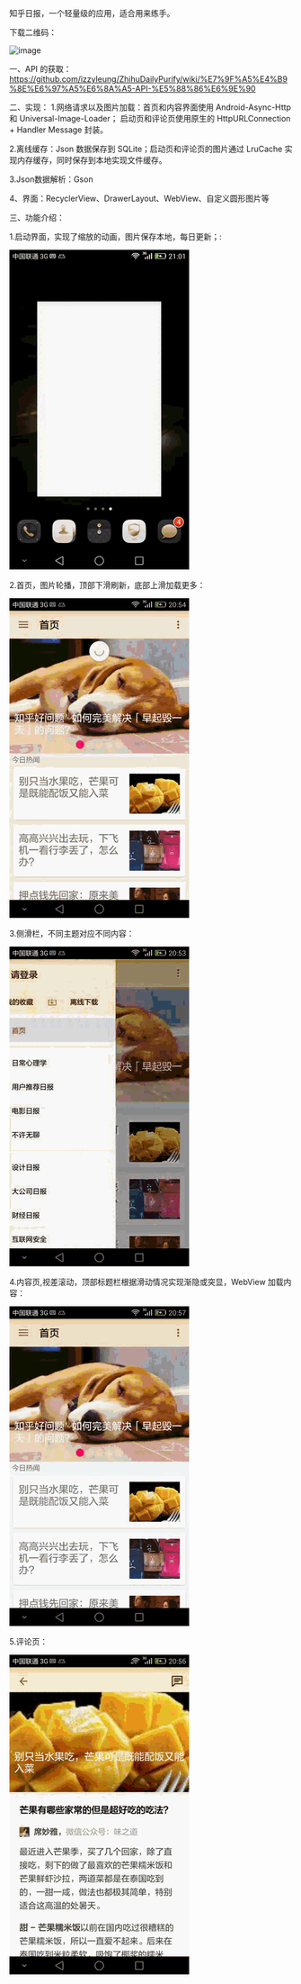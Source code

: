 知乎日报，一个轻量级的应用，适合用来练手。

下载二维码：

![image](http://pan.baidu.com/share/qrcode?w=148&h=148&url=http%3A%2F%2Fpan.baidu.com%2Fs%2F1dF7IVtR%26qrfrom%3D1%26qrtype%3Dapk)






一、API 的获取：
https://github.com/izzyleung/ZhihuDailyPurify/wiki/%E7%9F%A5%E4%B9%8E%E6%97%A5%E6%8A%A5-API-%E5%88%86%E6%9E%90


二、实现：
1.网络请求以及图片加载：首页和内容界面使用 Android-Async-Http 和 Universal-Image-Loader；
启动页和评论页使用原生的 HttpURLConnection + Handler Message 封装。

2.离线缓存：Json 数据保存到 SQLite；启动页和评论页的图片通过 LruCache 实现内存缓存，同时保存到本地实现文件缓存。

3.Json数据解析：Gson

4、界面：RecyclerView、DrawerLayout、WebView、自定义圆形图片等



三、功能介绍：


1.启动界面，实现了缩放的动画，图片保存本地，每日更新；:

![image](https://github.com/coffeehu/ZHD/blob/master/readmeImages/splash.gif?raw=true)



2.首页，图片轮播，顶部下滑刷新，底部上滑加载更多：

![image](https://github.com/coffeehu/ZHD/blob/master/readmeImages/main.gif?raw=true)


3.侧滑栏，不同主题对应不同内容：

![image](https://github.com/coffeehu/ZHD/blob/master/readmeImages/navigation.gif?raw=true)


4.内容页,视差滚动，顶部标题栏根据滑动情况实现渐隐或突显，WebView 加载内容：

![image](https://github.com/coffeehu/ZHD/blob/master/readmeImages/content.gif?raw=true)



5.评论页：


![image](https://github.com/coffeehu/ZHD/blob/master/readmeImages/comment.gif?raw=true)
